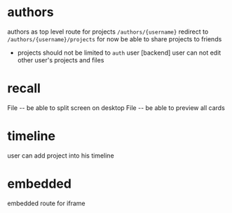# authors

authors as top level route for projects
`/authors/{username}` redirect to `/authors/{username}/projects` for now
be able to share projects to friends
- projects should not be limited to `auth` user
[backend] user can not edit other user's projects and files

# recall

File -- be able to split screen on desktop
File -- be able to preview all cards

# timeline

user can add project into his timeline

# embedded

embedded route for iframe

